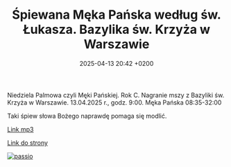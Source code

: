 ﻿---
layout: post
title:  Śpiewana Męka Pańska według św. Łukasza. Bazylika św. Krzyża w Warszawie
date:   2025-04-13 20:42 +0200
categories: liturgia
---
Niedziela Palmowa czyli Męki Pańskiej.
Rok C.
Nagranie mszy z Bazyliki św. Krzyża w Warszawie. 13.04.2025 r., godz. 9:00.
Męka Pańska 08:35-32:00

Taki śpiew słowa Bożego naprawdę pomaga się modlić.

[Link mp3](https://static.prsa.pl/7d89788b-2ed6-463f-9c12-bf29d8275e7d.mp3)

[Link do strony](https://jedynka.polskieradio.pl/audycje/4420)

[![passio](https://imgur.com/xH2emCx.jpg)](https://imgur.com/gallery/christ-crowned-with-thorns-is-c-1500-oil-on-panel-painting-by-albrecht-bouts-now-mus-e-des-beaux-arts-de-lyon-757JcIv#/t/christ)


